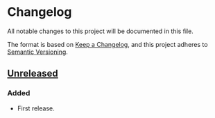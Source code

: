 # Changelog
All notable changes to this project will be documented in this file.

The format is based on [Keep a Changelog](https://keepachangelog.com/en/1.0.0/),
and this project adheres to [Semantic Versioning](https://semver.org/spec/v2.0.0.html).

## [Unreleased]

### Added

- First release. 

[Unreleased]: https://github.com/giantswarm/etcd-kubernetes-resources-count-exporter/compare/v0.0.0...HEAD
